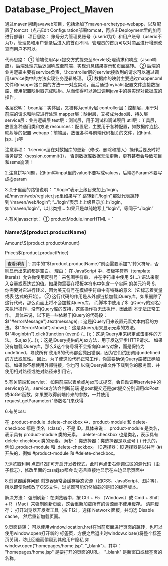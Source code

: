 # Database_Project_Maven
通过maven创建javaweb项目，包括添加了maven-archetype-webapp，以及配置了tomcat（点击Edit Configuration部署tomcat，再点击Deployment里的加号进行部署）
项目思路：
账号分为管理员账号（userid为1）和用户账号（userid不为1），管理员和用户登录后进入的首页不同，管理员的首页可以对商品进行增删改查而用户不可以。

代码思路：
①
前端使用Ajax提交方式提交至Servlet处理请求和响应（Json响应），后端处理完后返回响应至前端，实现消息结果提示和页面跳转。
②
后端的业务逻辑主要有service负责，让controller层的servlet接收到的请求可以通过调用service类中的方法实现业务逻辑处理。
③
数据库的映射主要通过mapper.xml文件和mapper接口类的方法一一对应实现，而后通过mybatis配置文件连接数据库、使用配置映射器完成映射。从而使得可以通过调用java中的类实现对数据库的操作。

各层说明：
bean层：实体层，又被称为entity层
controller层：控制层，用于对前端的请求和响应进行处理
mapper层：映射层，又被成为dao层、持久层
service层：业务逻辑层
test层：测试层，用于测试和调试项目
util层：工具层，放置各种通用类和方法
resources：配置层，主要用于各种配置，如数据库连接、映射等的配置
webapp：前端层，放置各种与前端代码相关的文件，如html、jsp、js等



注意事项：
1.service层在对数据库的更新（修改、删除和插入）操作后要及时将事务提交（session.commit()），
否则数据库数据无法更新，更有甚者会导致项目和ssms崩溃！

2.注意拼写问题，如html中input里的value不要写成values，后端@Param不要写成@param

3.关于里面的路径说明：
“./login”表示上级目录加上/login，如/maven/web/register.jsp里如果写了
跳转到“./login”,那就代表跳转到“/maven/web/login”;
”../login“表示上上级目录加上/login，如“/maven/login”，以此类推...
如果只是单纯地写上“login”，等同于“./login”

4.有关javascript：
①
productModule.innerHTML = `
<h3>Name:\${product.productName}</h3>
<p>Amount:\${product.productAmount}</p>
<p>Price:\${product.productPrice}</p>
<button onclick="location.href='./product_detail.jsp?id=\${product.productId}'">查看详情</button>
`;
其中的“${product.productName}”前面需要添加”\“转义符号，否则显示出来的都是空白。
理由：
在 JavaScript 中，模板字符串（template literals）允许你使用反引号 ` 来包围字符串，
并在字符串中使用 ${...} 语法来嵌入变量或表达式的值。如果你需要在模板字符串中包含一个实际
的美元符号 $，你需要对它进行转义，因为美元符号在模板字符串中有特殊的意义（它标志着变量或表
达式的开始）。
②
<script type="text/javascript" src="https://apps.bdimg.com/libs/jquery/2.1.4/jquery.min.js"></script> 
这行代码的作用是从外部链接加载jQuery库。如果删除了这行代码，那么页面上将不会加载jQuery库，
而脚本中使用了$（jQuery的别名）来执行操作，没有jQuery库的支持，这些操作将无法执行，因此脚
本无法正常工作。
具体来说，以下是一些依赖于jQuery的代码段：
$("#errorMessage").text(message);：这是jQuery用来设置元素文本内容的方法。
$("#errorModal").show();：这是jQuery用来显示元素的方法。
$("#loginbtn").click(function (event) {...});：这是jQuery用来绑定点击事件的方法。
$.ajax({...});：这是jQuery提供的Ajax方法，用于发送异步HTTP请求。
如果没有加载jQuery库，那么$这个符号将不会指向jQuery对象，而是保持为undefined，导致所有
使用$的代码都会抛出错误，因为它们试图调用undefined的方法或属性。
因此，为了使这段代码正常工作，你需要确保jQuery库被正确加载。如果你不想使用外部链接，你也可
以将jQuery库文件下载到你的服务器，并使用相对路径或绝对路径来引用它。

5.有关前端和servlet：
如果前端以表单或Ajax形式提交，会自动调用servlet中的service方法，service方法会判断前端
是post提交还是get提交分别调用doPost或doGet函数，如果要取得前端传来的参数，一并使用
request.getParameter("参数名")来获得

6.有关css:

在 .product-module .delete-checkbox 中，product-module 和 delete-checkbox 
都是 类名（class），不是 ID。具体来说：
.product-module 是类名，表示具有 product-module 类的元素。
.delete-checkbox 也是类名，表示具有 delete-checkbox 类的元素。
解析：
类选择器：类选择器是以点号 (.) 开头的，例如 .product-module 和 .delete-checkbox。
ID选择器：ID选择器是以井号 (#) 开头的，例如 #product-module 和 #delete-checkbox。

7.浏览器利用
点击f12即可开启开发者模式，此时再点击右侧调试区的源代码（虫子标志），修改里面的css或jsp都会
动态且直接地显示在左边显示页面中

8.浏览器缓存问题
浏览器通常会缓存静态资源（如CSS、JavaScript、图片等），所以即使你修改了CSS文件，浏览器可能仍然加载的是旧的缓存版本。

解决方法：
强制刷新：在浏览器中，按 Ctrl + F5 （Windows）或 Cmd + Shift + R （Mac）来强制刷新页面，这会重新加载所有的资源而不使用缓存。
清除缓存：
打开浏览器开发者工具（按 F12），选择 Network 面板，并勾选 Disable cache。
然后重新加载页面。

9.页面跳转：
可以使用window.location.href在当前页面进行页面的跳转，也可以使用window.open打开新的
标签页，方便之后退出时window.close()将整个标签页关闭，防止回退而偷窥到其他用户隐私
如window.open("homepages/home.jsp", "_blank")，其中：
"homepages/home.jsp" 是要打开的页面的URL。
"_blank" 是新窗口或标签页的名称。